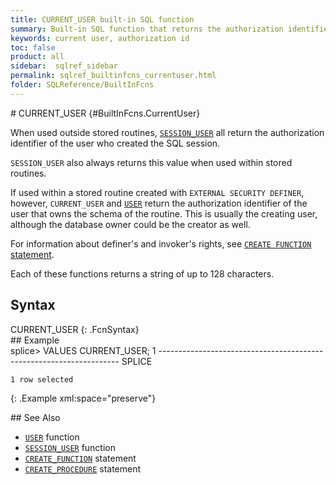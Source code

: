 ```yaml
---
title: CURRENT_USER built-in SQL function
summary: Built-in SQL function that returns the authorization identifier of the user who created the SQL session
keywords: current user, authorization id
toc: false
product: all
sidebar:  sqlref_sidebar
permalink: sqlref_builtinfcns_currentuser.html
folder: SQLReference/BuiltInFcns
---
```

<section>
<div class="TopicContent" data-swiftype-index="true" markdown="1">
# CURRENT_USER   {#BuiltInFcns.CurrentUser}

When used outside stored routines,
[`SESSION_USER`](sqlref_builtinfcns_sessionuser.html) all return the
authorization identifier of the user who created the SQL session.

`SESSION_USER` also always returns this value when used within stored
routines.

If used within a stored routine created with `EXTERNAL SECURITY
DEFINER`, however, `CURRENT_USER` and
[`USER`](sqlref_builtinfcns_user.html) return the authorization
identifier of the user that owns the schema of the routine. This is
usually the creating user, although the database owner could be the
creator as well.

For information about definer's and invoker's rights, see [`CREATE
FUNCTION` statement](sqlref_statements_createfunction.html).

Each of these functions returns a string of up to 128 characters.

## Syntax

<div class="fcnWrapperWide" markdown="1">
    CURRENT_USER
{: .FcnSyntax}

</div>
## Example

<div class="preWrapper" markdown="1">
    splice> VALUES CURRENT_USER;
    1
    --------------------------------------------------------------------
    SPLICE
    
    1 row selected
{: .Example xml:space="preserve"}

</div>
## See Also

* [`USER`](sqlref_builtinfcns_user.html) function
* [`SESSION_USER`](sqlref_builtinfcns_sessionuser.html) function
* [`CREATE_FUNCTION`](sqlref_statements_createfunction.html) statement
* [`CREATE_PROCEDURE`](sqlref_statements_createprocedure.html) statement

</div>
</section>

